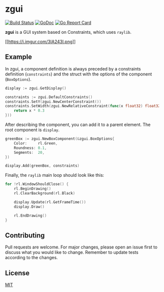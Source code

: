 # zgui

[![Build Status](https://travis-ci.com/zworld-apps/zgui.svg?branch=master)](https://travis-ci.com/zworld-apps/zgui)
[![GoDoc](https://godoc.org/github.com/zworld-apps/zgui?status.svg)](https://godoc.org/github.com/zworld-apps/zgui)
[![Go Report Card](https://goreportcard.com/badge/github.com/zworld-apps/zgui)](https://goreportcard.com/report/github.com/zworld-apps/zgui)

**zgui** is a GUI system based on Constraints, which uses `raylib`.

[[https://i.imgur.com/3IA243l.png]]

## Example

In zgui, a component definition is always preceded by a constraints definition
(`constraints`) and the struct with the options of the component (`BoxOptions`).

``` go
display := zgui.GetDisplay()

constraints := zgui.DefaultConstraints()
constraints.SetY(zgui.NewCenterConstraint())
constraints.SetWidth(zgui.NewRelativeConstraint(func(x float32) float32 {
    return x * 0.3
}))
```

After describing the component, you can add it to a parent element. The root
component is `display`.

``` go
greenBox := zgui.NewBoxComponent(&zgui.BoxOptions{
    Color:     rl.Green,
    Roundness: 0.1,
    Segments:  20,
})

display.Add(greenBox, constraints)
```

Finally, the `raylib` main loop should look like this:
``` go
for !rl.WindowShouldClose() {
    rl.BeginDrawing()
    rl.ClearBackground(rl.Black)

    display.Update(rl.GetFrameTime())
    display.Draw()

    rl.EndDrawing()
}
```

## Contributing

Pull requests are welcome. For major changes, please open an issue first to discuss what you would like to change. Remember to update tests according to the changes.

## License
[MIT](https://github.com/zworld-apps/zgui/blob/master/LICENSE)
